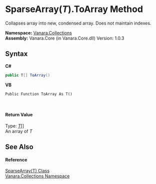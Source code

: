 # SparseArray(*T*).ToArray Method 
 

Collapses array into new, condensed array. Does not maintain indexes.

**Namespace:**&nbsp;<a href="062563b8-e616-d697-89ef-6de2b291d4a0">Vanara.Collections</a><br />**Assembly:**&nbsp;Vanara.Core (in Vanara.Core.dll) Version: 1.0.3

## Syntax

**C#**<br />
``` C#
public T[] ToArray()
```

**VB**<br />
``` VB
Public Function ToArray As T()
```

<br />

#### Return Value
Type: <a href="00772d11-158d-1b2b-c0bd-e43affcf4895">*T*</a>[]<br />An array of *T*

## See Also


#### Reference
<a href="00772d11-158d-1b2b-c0bd-e43affcf4895">SparseArray(T) Class</a><br /><a href="062563b8-e616-d697-89ef-6de2b291d4a0">Vanara.Collections Namespace</a><br />